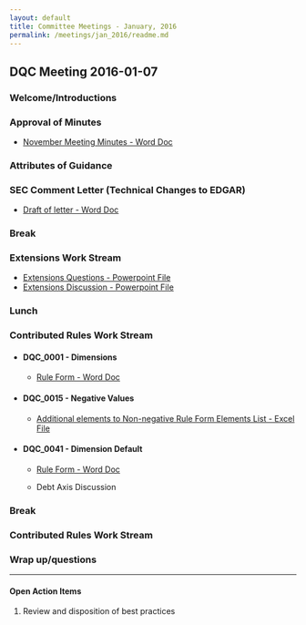 ```yaml
---
layout: default
title: Committee Meetings - January, 2016
permalink: /meetings/jan_2016/readme.md
---
```

## DQC Meeting 2016-01-07

### Welcome/Introductions

### Approval of Minutes 

* [November Meeting Minutes - Word Doc](/meetings/jan_2016/MtgNotes11182015.docx?raw=true)

### Attributes of Guidance

### SEC Comment Letter (Technical Changes to EDGAR)

* [Draft of letter - Word Doc](/meetings/jan_2016/DraftSECCommentLetter.docx?raw=true)

### Break

### Extensions Work Stream 

* [Extensions Questions - Powerpoint File](/meetings/jan_2016/ExtensionQuestionsJan2016.pptx?raw=true)
* [Extensions Discussion - Powerpoint File](/meetings/jan_2016/ExtensionDiscussionJan2016.pptx?raw=true)

### Lunch

### Contributed Rules Work Stream

* #### DQC_0001 - Dimensions 

  + [Rule Form - Word Doc](/docs/DQC_US_0001/DQC_0001.docx?raw=true)

* #### DQC_0015 - Negative Values 

  + [Additional elements to Non-negative Rule Form Elements List - Excel File](/docs/DQC_US_0015/DQC_0015_ListOfElements_V2.xlsx?raw=true)

* #### DQC_0041 - Dimension Default 

  + [Rule Form - Word Doc](/docs/DQC_US_0041/DQC_0041.docx?raw=true)

  + Debt Axis Discussion

### Break 

### Contributed Rules Work Stream 

### Wrap up/questions 

______________________
#### Open Action Items

1. Review and disposition of best practices



